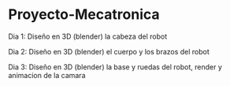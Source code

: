 # Proyecto-Mecatronica
Dia 1: Diseño en 3D (blender) la cabeza del robot

Dia 2: Diseño en 3D (blender) el cuerpo y los brazos del robot

Dia 3: Diseño en 3D (blender) la base y ruedas del robot, render y animacion de la camara
